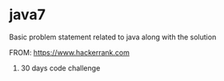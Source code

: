 # java7

Basic problem statement related to java along with the solution

FROM: https://www.hackerrank.com 

1. 30 days code challenge

